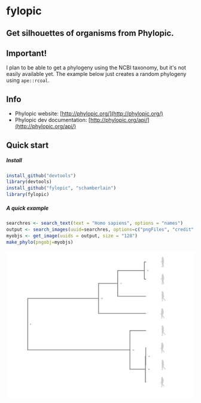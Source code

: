 fylopic
=======

## Get silhouettes of organisms from Phylopic.

## Important!

I plan to be able to get a phylogeny using the NCBI taxonomy, but it's not easily available yet. The example below just creates a random phylogeny using `ape::rcoal`.

## Info
+ Phylopic website: [http://phylopic.org/](http://phylopic.org/)
+ Phylopic dev documentation: [http://phylopic.org/api/](http://phylopic.org/api/)

## Quick start

##### Install
```r
install_github("devtools")
library(devtools)
install_github("fylopic", "schamberlain")
library(fylopic)
```

##### A quick example 
```r
searchres <- search_text(text = "Homo sapiens", options = "names")
output <- search_images(uuid=searchres, options=c("pngFiles", "credit", "canonicalName"))
myobjs <- get_image(uuids = output, size = "128") 
make_phylo(pngobj=myobjs)
```

![phylo](/inst/assets/img/readme_image.png)